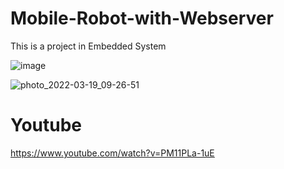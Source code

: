 # Mobile-Robot-with-Webserver
This is a project in Embedded System

![image](https://user-images.githubusercontent.com/80930272/160270373-8bfffed4-2ea6-4bb4-9a8e-3ee5b6c4ea0c.png)

![photo_2022-03-19_09-26-51](https://user-images.githubusercontent.com/80930272/160270292-cd7307a1-1fc3-4dc4-8568-81e2c319ab76.jpg)

# Youtube
https://www.youtube.com/watch?v=PM11PLa-1uE
